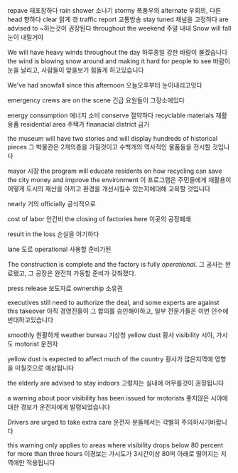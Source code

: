 repave 재포장하다
rain shower 소나기
stormy 폭풍우의
alternate  우회의, 다른
head 향하다
clear 맑게 갠
traffic report 교통방송
stay tuned 채널을 고정하다
are advised to ~하는것이 권장된다
throughout the weekend 주말 내내
Snow will fall 눈이 내릴거야

We will have heavy winds throughout the day 하루종일 강한 바람이 불겠습니다
the wind is blowing snow around and making it hard for people to see
바람이 눈을 날리고, 사람들이 앞을보기 힘들게 하고있습니다

We've had snowfall since this afternoon 오늘오후부터 눈이내리고잇다

emergency crews are on the scene
긴급 요원들이 그장소에있다

energy consumption 에너지 소비
conserve 절약하다
recyclable materials 재활용품
residential area 주택가
finanacial district 금가

the museum will have two stories and will display hundreds of historical pieces
그 박물관은 2개의층을 가질것이고 수백개의 역사적인 물품들을 전시할 것입니다

mayor 시장
the program will educate residents on how recycling can save the city money and improve the environment
이 프로그램은 주민들에게 재활용이 어떻게 도시의 재산을 아끼고 환경을 개선시킬수 있는지에대해
교육할 것입니다

nearly 거의
officially 공식적으로


cost of labor 인건비
the closing of factories here 이곳의 공장폐쇄

result in the loss
손실을 야기하다

lane 도로
operational 사용할 준비가된

The construction is complete and the factory is fully _operational_. 그 공사는 완료됐고, 그 공장은 완전히 가동할 준비가 갖춰졌다.

press release 보도자료
ownership 소유권

executives still need to authorize the deal, and some experts are against this takeover
아직 경영진들이 그 합의를 승인해야하고, 일부 전문가들은 이번 인수에 반대하고있습니다

smoothly 원활하게
weather bureau 기상청
yellow dust 황사
visibility 시야, 가시도
motorist 운전자

yellow dust is expected to affect much of the country
황사가 많은지역에 영향을 미칠것으로 예상됩니다

the elderly are advised to stay indoors
고령자는 실내에 머무를것이 권장됩니다

a warning about poor visibility has been issued for motorists
좋지않은 시야에 대한 경보가 운전자에게 발령되었습니다

Drivers are urged to take extra care
운전자 분들께서는 각별히 주의하시기바랍니다

this warning only applies to areas where visibility drops below 80 percent for more than three hours
이경보는 가시도가 3시간이상 80퍼 아래로 떨어지는 지역에만 적용됩니다
